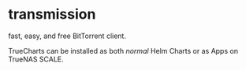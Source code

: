 # transmission

fast, easy, and free BitTorrent client.

TrueCharts can be installed as both *normal* Helm Charts or as Apps on TrueNAS SCALE.